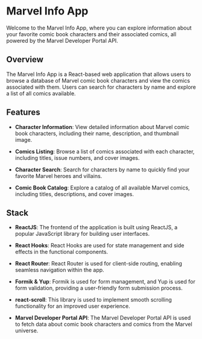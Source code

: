 # Marvel Info App

Welcome to the Marvel Info App, where you can explore information about your favorite comic book characters and their associated comics, all powered by the Marvel Developer Portal API.

## Overview

The Marvel Info App is a React-based web application that allows users to browse a database of Marvel comic book characters and view the comics associated with them. Users can search for characters by name and explore a list of all comics available.

## Features

- **Character Information**: View detailed information about Marvel comic book characters, including their name, description, and thumbnail image.

- **Comics Listing**: Browse a list of comics associated with each character, including titles, issue numbers, and cover images.

- **Character Search**: Search for characters by name to quickly find your favorite Marvel heroes and villains.

- **Comic Book Catalog**: Explore a catalog of all available Marvel comics, including titles, descriptions, and cover images.

## Stack

- **ReactJS**: The frontend of the application is built using ReactJS, a popular JavaScript library for building user interfaces.

- **React Hooks**: React Hooks are used for state management and side effects in the functional components.

- **React Router**: React Router is used for client-side routing, enabling seamless navigation within the app.

- **Formik & Yup**: Formik is used for form management, and Yup is used for form validation, providing a user-friendly form submission process.

- **react-scroll**: This library is used to implement smooth scrolling functionality for an improved user experience.

- **Marvel Developer Portal API**: The Marvel Developer Portal API is used to fetch data about comic book characters and comics from the Marvel universe.
